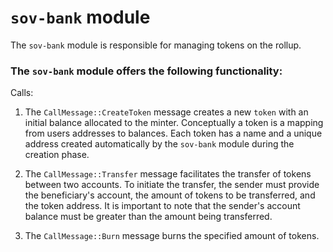# `sov-bank` module

The `sov-bank` module is responsible for managing tokens on the rollup.

### The `sov-bank` module offers the following functionality:

Calls:

1. The `CallMessage::CreateToken` message creates a new `token` with an initial balance allocated to the minter. Conceptually a token is a mapping from users addresses to balances. Each token has a name and a unique address created automatically by the `sov-bank` module during the creation phase.

1. The `CallMessage::Transfer` message facilitates the transfer of tokens between two accounts. To initiate the transfer, the sender must provide the beneficiary's account, the amount of tokens to be transferred, and the token address. It is important to note that the sender's account balance must be greater than the amount being transferred.

1. The `CallMessage::Burn` message burns the specified amount of tokens.
